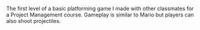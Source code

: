 The first level of a basic platforming game I made with other classmates for a Project Management course. Gameplay is similar to Mario but players can also shoot projectiles.
